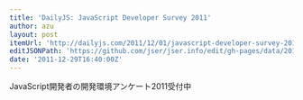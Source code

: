 ```yaml
---
title: 'DailyJS: JavaScript Developer Survey 2011'
author: azu
layout: post
itemUrl: 'http://dailyjs.com/2011/12/01/javascript-developer-survey-2011/'
editJSONPath: 'https://github.com/jser/jser.info/edit/gh-pages/data/2011/12/index.json'
date: '2011-12-29T16:40:00Z'
---
```

JavaScript開発者の開発環境アンケート2011受付中

